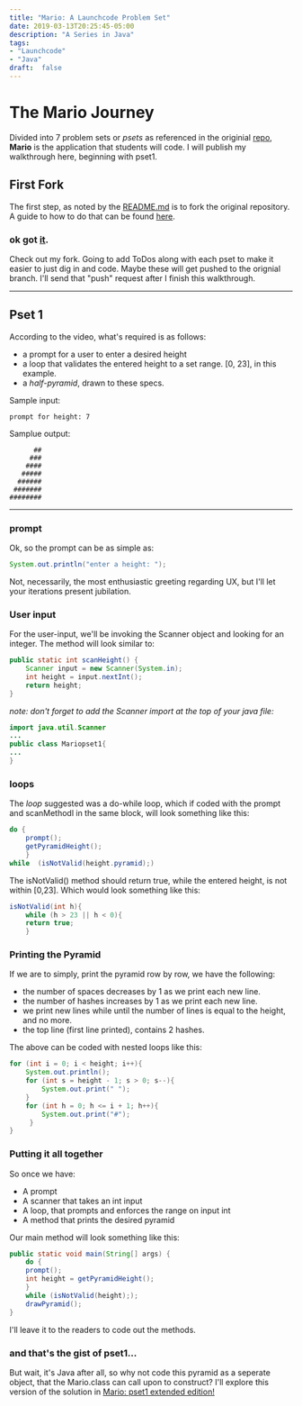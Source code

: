 ```yaml
---
title: "Mario: A Launchcode Problem Set"
date: 2019-03-13T20:25:45-05:00
description: "A Series in Java"
tags:
- "Launchcode" 
- "Java"
draft:	false 
---
```


# The Mario Journey
 Divided into 7 problem sets or *psets* as referenced in the originial [repo](https://github.com/mpmenne/launchcode-java-class), **Mario** is the application that students will code. 
I will publish my walkthrough here, beginning with pset1.

## First Fork
 The first step, as noted by the [README.md](https://github.com/mpmenne/launchcode-java-class) is to fork the original repository. A guide to how to do that can be found [here](https://help.github.com/en/articles/fork-a-repo). 

### ok got [it](https://github.com/dceu/launchcode-java-class).
Check out my fork. Going to add ToDos along with each pset to make it easier to just dig in and code. Maybe these will get pushed to the orignial branch. I'll send that "push" request after I finish this walkthrough.

---

## Pset 1
According to the video, what's required is as follows:
* a prompt for a user to enter a desired height
* a loop that validates the entered height to a set range. [0, 23], in this example.
* a *half-pyramid*, drawn to these specs. 

Sample input:
```
prompt for height: 7
```

Samplue output:
```
      ##
     ###
    ####
   #####
  ######
 #######
########
```
---
### prompt
Ok, so the prompt can be as simple as: 

```java
System.out.println("enter a height: ");

```
Not, necessarily, the most enthusiastic greeting regarding UX, but I'll let your iterations present jubilation. 

### User input
For the user-input, we'll be invoking the Scanner object and looking for an integer. The method will look similar to:

```java
public static int scanHeight() {
	Scanner input = new Scanner(System.in);
	int height = input.nextInt();
	return height;
}

```
*note: don't forget to add the Scanner import at the top of your java file:*

```java
import java.util.Scanner
...
public class Mariopset1{
...
}
```


### loops
The *loop* suggested was a do-while loop, which if coded with the prompt and scanMethodl in the same block, will look something like this:

```java
do {
	prompt();
	getPyramidHeight();
	}
while  (isNotValid(height.pyramid);)
```

The isNotValid() method should return true, while the entered height, is not within [0,23].  Which would look something like this:

```java
isNotValid(int h){
	while (h > 23 || h < 0){
	return true;
	}
```

### Printing the Pyramid
If we are to simply, print the pyramid row by row, we have the following:
* the number of spaces decreases by 1 as we print each new line.
* the number of hashes increases by 1 as we print each new line.
* we print new lines while until the number of lines is equal to the height, and no more.
* the top line (first line printed), contains 2 hashes.

The above  can be coded with nested loops like this:
```java
for (int i = 0; i < height; i++){
	System.out.println();
	for (int s = height - 1; s > 0; s--){
		System.out.print(" ");
	}
	for (int h = 0; h <= i + 1; h++){
		System.out.print("#");
	 }	
}
```
### Putting it all together
So once we have:
+ A prompt
+ A scanner that takes an int input
+ A loop, that prompts and enforces the range on input int
+ A method that prints the desired pyramid

Our main method will look something like this:
```java
public static void main(String[] args) {
	do {
	prompt();
	int height = getPyramidHeight();
	}
	while (isNotValid(height););
	drawPyramid();
}
```
I'll leave it to the readers to code out the methods.

### and that's the gist of pset1...
But wait, it's Java after all, so why not code this pyramid as a seperate object, that the Mario.class can call upon to construct?
I'll explore this version of the solution in [Mario: pset1 extended edition!](/pset1ex.html)
